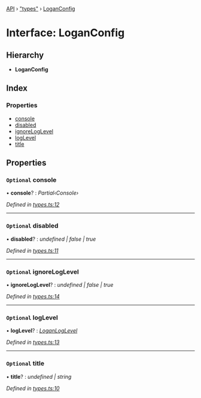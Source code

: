 [API](../README.md) › ["types"](../modules/_types_.md) › [LoganConfig](_types_.loganconfig.md)

# Interface: LoganConfig


## Hierarchy

* **LoganConfig**

## Index

### Properties

* [console](_types_.loganconfig.md#optional-console)
* [disabled](_types_.loganconfig.md#optional-disabled)
* [ignoreLogLevel](_types_.loganconfig.md#optional-ignoreloglevel)
* [logLevel](_types_.loganconfig.md#optional-loglevel)
* [title](_types_.loganconfig.md#optional-title)

## Properties

### `Optional` console

• **console**? : *Partial‹Console›*

*Defined in [types.ts:12](https://github.com/ciklum-digital/logan/blob/af9fe3e/packages/core/src/types.ts#L12)*

___

### `Optional` disabled

• **disabled**? : *undefined | false | true*

*Defined in [types.ts:11](https://github.com/ciklum-digital/logan/blob/af9fe3e/packages/core/src/types.ts#L11)*

___

### `Optional` ignoreLogLevel

• **ignoreLogLevel**? : *undefined | false | true*

*Defined in [types.ts:14](https://github.com/ciklum-digital/logan/blob/af9fe3e/packages/core/src/types.ts#L14)*

___

### `Optional` logLevel

• **logLevel**? : *[LoganLogLevel](../enums/_types_.loganloglevel.md)*

*Defined in [types.ts:13](https://github.com/ciklum-digital/logan/blob/af9fe3e/packages/core/src/types.ts#L13)*

___

### `Optional` title

• **title**? : *undefined | string*

*Defined in [types.ts:10](https://github.com/ciklum-digital/logan/blob/af9fe3e/packages/core/src/types.ts#L10)*